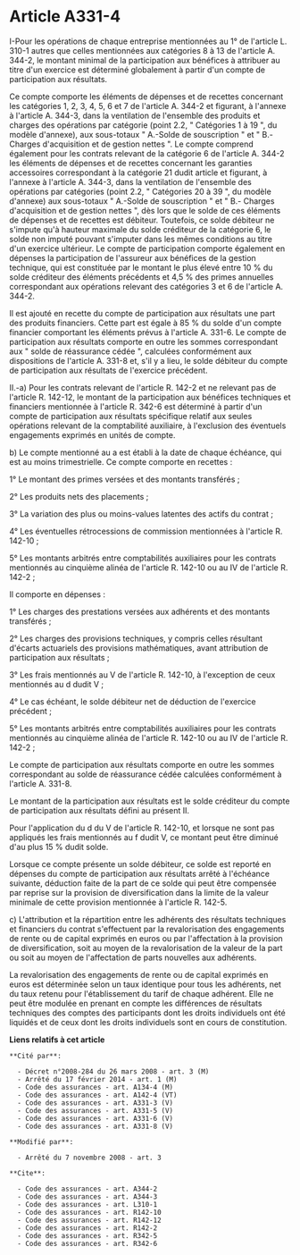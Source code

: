 # Article A331-4

I-Pour les opérations de chaque entreprise mentionnées au 1° de l'article L. 310-1 autres que celles mentionnées aux
catégories 8 à 13 de l'article A. 344-2, le montant minimal de la participation aux bénéfices à attribuer au titre d'un
exercice est déterminé globalement à partir d'un compte de participation aux résultats. 

Ce compte comporte les éléments de dépenses et de recettes concernant les catégories 1, 2, 3, 4, 5, 6 et 7 de l'article A.
344-2 et figurant, à l'annexe à l'article A. 344-3, dans la ventilation de l'ensemble des produits et charges des opérations
par catégorie (point 2.2, " Catégories 1 à 19 ", du modèle d'annexe), aux sous-totaux " A.-Solde de souscription " et " B.-
Charges d'acquisition et de gestion nettes ". Le compte comprend également pour les contrats relevant de la catégorie 6 de
l'article A. 344-2 les éléments de dépenses et de recettes concernant les garanties accessoires correspondant à la catégorie
21 dudit article et figurant, à l'annexe à l'article A. 344-3, dans la ventilation de l'ensemble des opérations par
catégories (point 2.2, " Catégories 20 à 39 ", du modèle d'annexe) aux sous-totaux " A.-Solde de souscription " et " B.-
Charges d'acquisition et de gestion nettes ", dès lors que le solde de ces éléments de dépenses et de recettes est débiteur.
Toutefois, ce solde débiteur ne s'impute qu'à hauteur maximale du solde créditeur de la catégorie 6, le solde non imputé
pouvant s'imputer dans les mêmes conditions au titre d'un exercice ultérieur. Le compte de participation comporte également
en dépenses la participation de l'assureur aux bénéfices de la gestion technique, qui est constituée par le montant le plus
élevé entre 10 % du solde créditeur des éléments précédents et 4,5 % des primes annuelles correspondant aux opérations
relevant des catégories 3 et 6 de l'article A. 344-2. 

Il est ajouté en recette du compte de participation aux résultats une part des produits financiers. Cette part est égale à 85
% du solde d'un compte financier comportant les éléments prévus à l'article A. 331-6. Le compte de participation aux
résultats comporte en outre les sommes correspondant aux " solde de réassurance cédée ", calculées conformément aux
dispositions de l'article A. 331-8 et, s'il y a lieu, le solde débiteur du compte de participation aux résultats de
l'exercice précédent. 

II.-a) Pour les contrats relevant de l'article R. 142-2 et ne relevant pas de l'article R. 142-12, le montant de la
participation aux bénéfices techniques et financiers mentionnée à l'article R. 342-6 est déterminé à partir d'un compte de
participation aux résultats spécifique relatif aux seules opérations relevant de la comptabilité auxiliaire, à l'exclusion
des éventuels engagements exprimés en unités de compte. 

b) Le compte mentionné au a est établi à la date de chaque échéance, qui est au moins trimestrielle. Ce compte comporte en
recettes : 

1° Le montant des primes versées et des montants transférés ; 

2° Les produits nets des placements ; 

3° La variation des plus ou moins-values latentes des actifs du contrat ; 

4° Les éventuelles rétrocessions de commission mentionnées à l'article R. 142-10 ; 

5° Les montants arbitrés entre comptabilités auxiliaires pour les contrats mentionnés au cinquième alinéa de l'article R.
142-10 ou au IV de l'article R. 142-2 ; 

Il comporte en dépenses : 

1° Les charges des prestations versées aux adhérents et des montants transférés ; 

2° Les charges des provisions techniques, y compris celles résultant d'écarts actuariels des provisions mathématiques, avant
attribution de participation aux résultats ; 

3° Les frais mentionnés au V de l'article R. 142-10, à l'exception de ceux mentionnés au d dudit V ; 

4° Le cas échéant, le solde débiteur net de déduction de l'exercice précédent ; 

5° Les montants arbitrés entre comptabilités auxiliaires pour les contrats mentionnés au cinquième alinéa de l'article R.
142-10 ou au IV de l'article R. 142-2 ; 

Le compte de participation aux résultats comporte en outre les sommes correspondant au solde de réassurance cédée calculées
conformément à l'article A. 331-8. 

Le montant de la participation aux résultats est le solde créditeur du compte de participation aux résultats défini au
présent II. 

Pour l'application du d du V de l'article R. 142-10, et lorsque ne sont pas appliqués les frais mentionnés au f dudit V, ce
montant peut être diminué d'au plus 15 % dudit solde. 

Lorsque ce compte présente un solde débiteur, ce solde est reporté en dépenses du compte de participation aux résultats
arrêté à l'échéance suivante, déduction faite de la part de ce solde qui peut être compensée par reprise sur la provision de
diversification dans la limite de la valeur minimale de cette provision mentionnée à l'article R. 142-5. 

c) L'attribution et la répartition entre les adhérents des résultats techniques et financiers du contrat s'effectuent par la
revalorisation des engagements de rente ou de capital exprimés en euros ou par l'affectation à la provision de
diversification, soit au moyen de la revalorisation de la valeur de la part ou soit au moyen de l'affectation de parts
nouvelles aux adhérents. 

La revalorisation des engagements de rente ou de capital exprimés en euros est déterminée selon un taux identique pour tous
les adhérents, net du taux retenu pour l'établissement du tarif de chaque adhérent. Elle ne peut être modulée en prenant en
compte les différences de résultats techniques des comptes des participants dont les droits individuels ont été liquidés et
de ceux dont les droits individuels sont en cours de constitution.

**Liens relatifs à cet article**

	**Cité par**:

	  - Décret n°2008-284 du 26 mars 2008 - art. 3 (M)
	  - Arrêté du 17 février 2014 - art. 1 (M)
	  - Code des assurances - art. A134-4 (M)
	  - Code des assurances - art. A142-4 (VT)
	  - Code des assurances - art. A331-3 (V)
	  - Code des assurances - art. A331-5 (V)
	  - Code des assurances - art. A331-6 (V)
	  - Code des assurances - art. A331-8 (V)

	**Modifié par**:

	  - Arrêté du 7 novembre 2008 - art. 3

	**Cite**:

	  - Code des assurances - art. A344-2
	  - Code des assurances - art. A344-3
	  - Code des assurances - art. L310-1
	  - Code des assurances - art. R142-10
	  - Code des assurances - art. R142-12
	  - Code des assurances - art. R142-2
	  - Code des assurances - art. R342-5
	  - Code des assurances - art. R342-6
